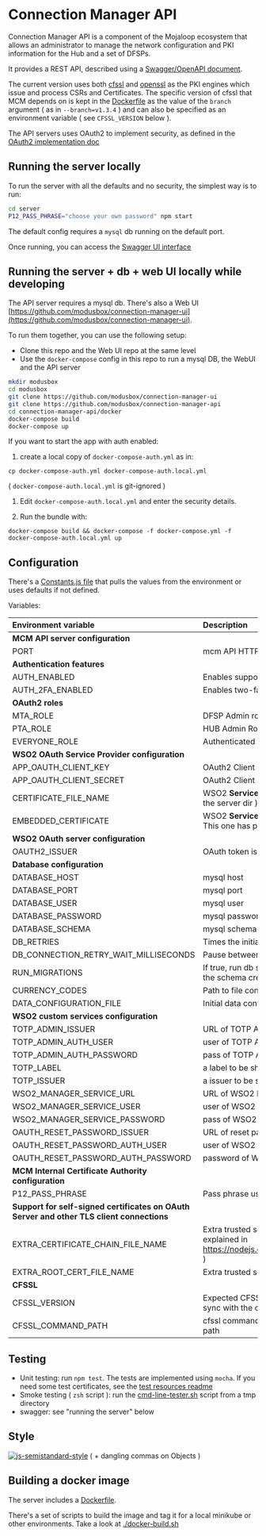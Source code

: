# Connection Manager API

Connection Manager API is a component of the Mojaloop ecosystem that allows an administrator to manage the network configuration and PKI information for the Hub and a set of DFSPs.

It provides a REST API, described using a [Swagger/OpenAPI document](./server/src/api/swagger.yaml).

The current version uses both [cfssl](https://github.com/modusintegration/cfssl) and [openssl](https://www.openssl.org/) as the PKI engines which issue and process CSRs and Certificates. The specific version of cfssl that MCM depends on is kept in the [Dockerfile](./server/Dockerfile) as the value of the `branch` argument ( as in `--branch=v1.3.4` ) and can also be specified as an environment variable ( see `CFSSL_VERSION` below ).

The API servers uses OAuth2 to implement security, as defined in the [OAuth2 implementation doc](./oauth2.md)

## Running the server locally

To run the server with all the defaults and no security, the simplest way is to run:

```bash
cd server
P12_PASS_PHRASE="choose your own password" npm start
```

The default config requires a `mysql` db running on the default port.

Once running, you can access the [Swagger UI interface](http://localhost:3001/docs)

## Running the server + db + web UI locally while developing

The API server requires a mysql db. There's also a Web UI [https://github.com/modusbox/connection-manager-ui](https://github.com/modusbox/connection-manager-ui).

To run them together, you can use the following setup:

- Clone this repo and the Web UI repo at the same level
- Use the `docker-compose` config in this repo to run a mysql DB, the WebUI and the API server

```bash
mkdir modusbox
cd modusbox
git clone https://github.com/modusbox/connection-manager-ui
git clone https://github.com/modusbox/connection-manager-api
cd connection-manager-api/docker
docker-compose build
docker-compose up
```

If you want to start the app with auth enabled:

1) create a local copy of `docker-compose-auth.yml` as in:

`cp docker-compose-auth.yml docker-compose-auth.local.yml`

( `docker-compose-auth.local.yml` is git-ignored )

1) Edit `docker-compose-auth.local.yml` and enter the security details.

1) Run the bundle with:

`docker-compose build && docker-compose -f docker-compose.yml -f docker-compose-auth.local.yml up`


## Configuration

There's a [Constants.js file](./server/src/constants/Constants.js) that pulls the values from the environment or uses defaults if not defined.

Variables:

|Environment variable|Description|Default Value
:---|:---|:---
| **MCM API server configuration**
|PORT|mcm API HTTP port|3001
| **Authentication features**
|AUTH_ENABLED|Enables support for OAuth2. 'TRUE' to enable| (disabled)
|AUTH_2FA_ENABLED|Enables two-factor authentication 'TRUE' to enable| (disabled)
| **OAuth2 roles**
|MTA_ROLE|DFSP Admin role|'Application/MTA'
|PTA_ROLE|HUB Admin Role|'Application/PTA'
|EVERYONE_ROLE|Authenticated users role|'Internal/everyone'
| **WSO2 OAuth Service Provider configuration**
|APP_OAUTH_CLIENT_KEY|OAuth2 Client Key. Configured in WSO2 IM Service Provider|
|APP_OAUTH_CLIENT_SECRET|OAuth2 Client Secret. Configured in WSO2 IM Service Provider|
|CERTIFICATE_FILE_NAME|WSO2 **Service Provider** Public Certificate filename ( relative to the server dir ).|'resources/wso2carbon-publickey.cert'
|EMBEDDED_CERTIFICATE|WSO2 **Service Provider** Public Certificate PEM-encoded string. This one has priority over the previous var|
| **WSO2 OAuth server configuration**
|OAUTH2_ISSUER|OAuth token issuer|https://WSO2_IM_SERVER:9443/oauth2/token
| **Database configuration**
|DATABASE_HOST|mysql host|localhost
|DATABASE_PORT|mysql port|3306
|DATABASE_USER|mysql user|mcm
|DATABASE_PASSWORD|mysql password|mcm
|DATABASE_SCHEMA|mysql schema|mcm
|DB_RETRIES|Times the initial connection to the DB will be retried|10,
|DB_CONNECTION_RETRY_WAIT_MILLISECONDS|Pause between retries|5000,
|RUN_MIGRATIONS|If true, run db schema migration at startup. Can always be true as the schema creation is idempotent|true,
|CURRENCY_CODES|Path to file containing all the supported currency codes|'./data/currencyCodes.json',
|DATA_CONFIGURATION_FILE|Initial data configuration path. See specific doc|'./data/sampleConfiguration.json'
| **WSO2 custom services configuration**
|TOTP_ADMIN_ISSUER|URL of TOTP Admin (WSO2)|
|TOTP_ADMIN_AUTH_USER|user of TOTP Admin|
|TOTP_ADMIN_AUTH_PASSWORD|pass of TOTP Admin|
|TOTP_LABEL|a label to be shown with 2FA|
|TOTP_ISSUER|a issuer to be shown with 2FA|MCM
|WSO2_MANAGER_SERVICE_URL|URL of WSO2 Manager Service|
|WSO2_MANAGER_SERVICE_USER|user of WSO2 Manager Service|
|WSO2_MANAGER_SERVICE_PASSWORD|pass of WSO2 Manager Service|
|OAUTH_RESET_PASSWORD_ISSUER|URL of reset password issuer (WSO2)|
|OAUTH_RESET_PASSWORD_AUTH_USER|user of WSO2 reset password service (WSO2)|
|OAUTH_RESET_PASSWORD_AUTH_PASSWORD|password of WSO2 reset password service (WSO2)|
| **MCM Internal Certificate Authority configuration**
|P12_PASS_PHRASE|Pass phrase used to save the internal CA Key in the DB.|
| **Support for self-signed certificates on OAuth Server and other TLS client connections**
|EXTRA_CERTIFICATE_CHAIN_FILE_NAME|Extra trusted server certificate chain file name ( PEM-encoded, as explained in https://nodejs.org/api/tls.html#tls_tls_createsecurecontext_options )|
|EXTRA_ROOT_CERT_FILE_NAME|Extra trusted server root certificate file name|
| **CFSSL**
|CFSSL_VERSION|Expected CFSSL version to use. Should be updated to keep in sync with the cfssl development|1.3.4
|CFSSL_COMMAND_PATH|cfssl command; it should be just cfssl if it's in the PATH or the full path|cfssl





## Testing

- Unit testing: run `npm test`. The tests are implemented using `mocha`. If you need some test certificates, see the [test resources readme](./server/test/resources/README.md)
- Smoke testing ( `zsh` script ): run the [cmd-line-tester.sh](./scripts/cmd-line-tester.sh) script from a tmp directory
- swagger: see "running the server" below

## Style

[![js-semistandard-style](https://cdn.rawgit.com/flet/semistandard/master/badge.svg)](https://github.com/Flet/semistandard)
 ( + dangling commas on Objects )

## Building a docker image

The server includes a [Dockerfile](./server/Dockerfile).

There's a set of scripts to build the image and tag it for a local minikube or other environments. Take a look at [./docker-build.sh](./docker-build.sh)

